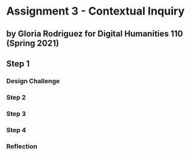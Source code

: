 # Assignment 3 - Contextual Inquiry 
## by Gloria Rodriguez for Digital Humanities 110 (Spring 2021)

## Step 1 
### Design Challenge

### Step 2 

### Step 3 

### Step 4 

### Reflection 
